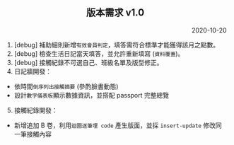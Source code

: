 <h2 align="center">版本需求 v1.0</h2>

<p align="right">2020-10-20</p>

1. \[debug] 補助細則新增`有效會員判定`，填答需符合標準才能獲得該月之點數。
2. \[debug] 檢查生活日記當天填答，並允許重新填寫 (`資料覆蓋`)。
3. \[debug] 接觸紀錄不可選自己、班級名單及版型修正。
4. 日記牆開發：
- 依時間`倒序列出接觸摘要` (參酌臉書動態)
- 設計`數字儀表板`顯示數據資訊，並搭配 passport 完整總覽
5. 接觸紀錄開發：
- 新增追加 B 卷，利用`迴圈逐筆埋 code` 產生版面，並採 `insert-update` 修改同一筆接觸內容

